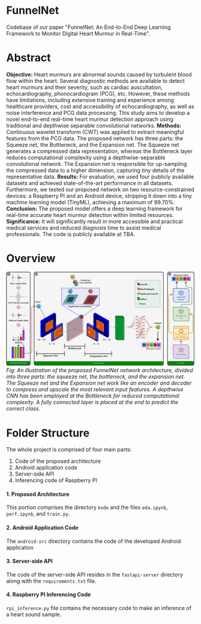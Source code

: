 # FunnelNet
Codebase of our paper "FunnelNet: An End-to-End Deep Learning Framework to Monitor Digital Heart Murmur in Real-Time".

# Abstract

**Objective:** Heart murmurs are abnormal sounds caused by turbulent blood flow within the heart. Several diagnostic methods are available to detect heart murmurs and their severity, such as cardiac auscultation, echocardiography, phonocardiogram (PCG), etc. However, these methods have limitations, including extensive training and experience among healthcare providers, cost and accessibility of echocardiography, as well as noise interference and PCG data processing. This study aims to develop a novel end-to-end real-time heart murmur detection approach using traditional and depthwise separable convolutional networks. **Methods:** Continuous wavelet transform (CWT) was applied to extract meaningful features from the PCG data. The proposed network has three parts: the Squeeze net, the Bottleneck, and the Expansion net. The Squeeze net generates a compressed data representation, whereas the Bottleneck layer reduces computational complexity using a depthwise-separable convolutional network. The Expansion net is responsible for up-sampling the compressed data to a higher dimension, capturing tiny details of the representative data. **Results:** For evaluation, we used four publicly available datasets and achieved state-of-the-art performance in all datasets. Furthermore, we tested our proposed network on two resource-constrained devices: a Raspberry PI and an Android device, stripping it down into a tiny machine learning model (TinyML), achieving a maximum of 99.70%. **Conclusion:** The proposed model offers a deep learning framework for real-time accurate heart murmur detection within limited resources. **Significance:** It will significantly result in more accessible and practical medical services and reduced diagnosis time to assist medical professionals. The code is publicly available at TBA.

# Overview

![FunnelNet Proposed System](overall_sys.png)
*Fig: An illustration of the proposed FunnelNet network architecture, divided into three parts: the squeeze net, the bottleneck, and the expansion net. The Squeeze net and the Expansion net work like an encoder and decoder to compress and upscale the most relevant input features. A depthwise CNN has been employed at the Bottleneck for reduced computational complexity. A fully connected layer is placed at the end to predict the correct class.*

# Folder Structure

The whole project is comprised of four main parts:

1. Code of the proposed architecture
2. Android application code
3. Server-side API
4. Inferencing code of Raspberry PI

#### 1. Proposed Architecture

This portion comprises the directory `kode` and the files `eda.ipynb`, `perf.ipynb`, and `train.py`.

#### 2. Android Application Code

The `android-src` directory contains the code of the developed Android application

#### 3. Server-side API

The code of the server-side API resides in the `fastapi-server` directory along with the `requirements.txt` file.

#### 4. Raspberry PI Inferencing Code

`rpi_inference.py` file contains the necessary code to make an inference of a heart sound sample.

